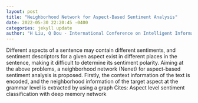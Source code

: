 ```yaml
--- 
layout: post 
title: "Neighborhood Network for Aspect-Based Sentiment Analysis" 
date: 2022-05-30 22:20:45 -0400 
categories: jekyll update 
author: "H Liu, Q Dou - International Conference on Intelligent Information , 2022" 
--- 
```

Different aspects of a sentence may contain different sentiments, and sentiment descriptors for a given aspect exist in different places in the sentence, making it difficult to determine its sentiment polarity. Aiming at the above problems, a neighborhood network (Nenet) for aspect-based sentiment analysis is proposed. Firstly, the context information of the text is encoded, and the neighborhood information of the target aspect at the grammar level is extracted by using a graph Cites: Aspect level sentiment classification with deep memory network